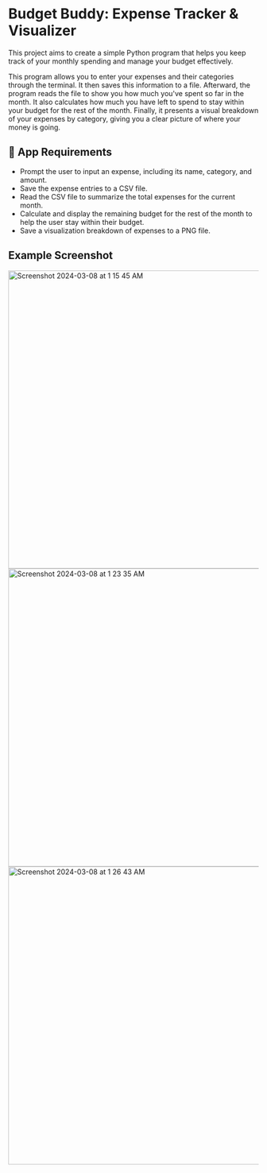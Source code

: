 # Budget Buddy: Expense Tracker & Visualizer

This project aims to create a simple Python program that helps you keep track of your monthly spending and manage your budget effectively.

This program allows you to enter your expenses and their categories through the terminal. It then saves this information to a file. Afterward, the program reads the file to show you how much you've spent so far in the month. It also calculates how much you have left to spend to stay within your budget for the rest of the month. Finally, it presents a visual breakdown of your expenses by category, giving you a clear picture of where your money is going.

## 🎯 App Requirements
- Prompt the user to input an expense, including its name, category, and amount.
- Save the expense entries to a CSV file.
- Read the CSV file to summarize the total expenses for the current month.
- Calculate and display the remaining budget for the rest of the month to help the user stay within their budget.
- Save a visualization breakdown of expenses to a PNG file.

## Example Screenshot

<img width="600" alt="Screenshot 2024-03-08 at 1 15 45 AM" src="https://github.com/Ahmedabbas03/budget-buddy-expense-tracker/assets/86217781/fece6941-6d7c-4236-98b8-527f7561f586">
<img width="600![Uploading Screenshot 2024-03-08 at 1.15.45 AM.png…]()
" alt="Screenshot 2024-03-08 at 1 23 35 AM" src="https://github.com/Ahmedabbas03/budget-buddy-expense-tracker/assets/86217781/7ca622d7-9add-4ff9-b2c4-f1f9ded16656">
<img width="600" alt="Screenshot 2024-03-08 at 1 26 43 AM" src="https://github.com/Ahmedabbas03/budget-buddy-expense-tracker/assets/86217781/9ab86183-4949-45f0-bfac-288decec7ae6">
